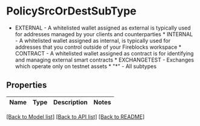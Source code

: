 # PolicySrcOrDestSubType

* EXTERNAL - A whitelisted wallet assigned as external is typically used for addresses managed by your clients and counterparties * INTERNAL - A whitelisted wallet assigned as internal, is typically used for addresses that you control outside of your Fireblocks workspace * CONTRACT - A whitelisted wallet assigned as contract is for identifying and managing external smart contracts * EXCHANGETEST - Exchanges which operate only on testnet assets * \"*\" - All subtypes 

## Properties
Name | Type | Description | Notes
------------ | ------------- | ------------- | -------------

[[Back to Model list]](../README.md#documentation-for-models) [[Back to API list]](../README.md#documentation-for-api-endpoints) [[Back to README]](../README.md)


